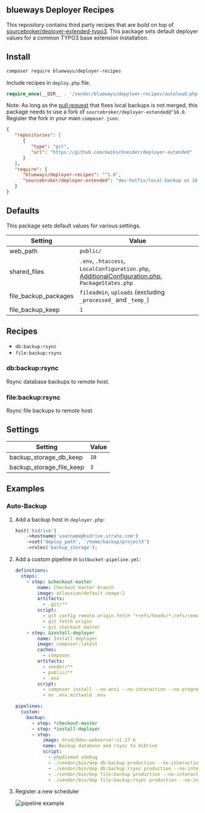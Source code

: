 ## blueways Deployer Recipes

This repository contains third party recipes that are build on top of [sourcebroker/deployer-extended-typo3](https://github.com/sourcebroker/deployer-extended-typo3). This package sets default deployer values for a common TYPO3 base extension installation.

## Install

~~~sh
composer require blueways/deployer-recipes
~~~

Include recipes in `deploy.php` file.

```php
require_once(__DIR__ . '/vendor/blueways/depyloer-recipes/autoload.php');
```

Note: As long as the [pull request](https://github.com/sourcebroker/deployer-extended/pull/13) that fixes local backups is not merged, this package needs to use a fork of `sourcebroker/deployer-extended@^16.0`. Register the fork in your main `composer.json`:

```json
{
   "repositories": [
      {
         "type": "git",
         "url": "https://github.com/maikschneider/deployer-extended"
      }
   ],
   "require": {
      "blueways/deployer-recipes": "^1.0",
      "sourcebroker/deployer-extended": "dev-hotfix/local-backup as 16.1.0"
   }
}
```

## Defaults

This package sets default values for various settings.

|Setting|Value
|-------|-----
|web_path|`public/`|
|shared_files|`.env`, `.htaccess`, `LocalConfiguration.php`, [AdditionalConfiguration.php](https://gist.github.com/jonaseberle/1ed3b12e645667f2e1228f091fcaaa20), `PackageStates.php`|
|file_backup_packages|`fileadmin`, `uploads` (excluding `_processed_` and `_temp_`)
|file_backup_keep|`1`



## Recipes

* `db:backup:rsync`
* `file:backup:rsync`

### db:backup:rsync

Rsync database backups to remote host.

### file:backup:rsync

Rsync file backups to remote host

## Settings

|Setting|Value
|---|---
|backup_storage_db_keep| `10`
|backup_storage_file_keep| `3`

## Examples

### Auto-Backup

1. Add a backup host in `deployer.php`: 

    ```php
    host('hidrive')
        ->hostname('username@hidrive.strato.com')
        ->set('deploy_path', '/home/backup/projectX')
        ->roles('backup_storage');
    ```

2. Add a custom pipeline in `bitbucket-pipeline.yml`:

    ```yaml
    definitions:
      steps:
        - step: &checkout-master
            name: Checkout master branch
            image: atlassian/default-image:2
            artifacts:
              - .git/**
            script:
              - git config remote.origin.fetch "+refs/heads/*:refs/remotes/origin/*"
              - git fetch origin
              - git checkout master
        - step: &install-deployer
            name: Install deployer
            image: composer:latest
            caches:
              - composer
            artifacts:
              - vendor/**
              - public/**
              - .env
            script:
              - composer install --no-ansi --no-interaction --no-progress --no-scripts --ignore-platform-reqs
              - mv .env.mittwald .env
    
    pipelines:
      custom:
        backup:
          - step: *checkout-master
          - step: *install-deployer
          - step:
              image: drud/ddev-webserver:v1.17.6
              name: Backup database and rsync to HiDrive
              script:
                - phpdismod xdebug
                - ./vendor/bin/dep db:backup production --no-interaction
                - ./vendor/bin/dep db:backup:rsync production --no-interaction
                - ./vendor/bin/dep file:backup production --no-interaction
                - ./vendor/bin/dep file:backup:rsync production --no-interaction
    ```
   
3. Register a new scheduler

    ![pipeline example](https://bitbucket.org/blueways/deployer-recipes/raw/master/Documentation/Images/bitbucket.png)
